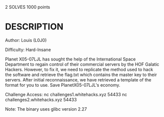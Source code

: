 2 SOLVES 1000 points

# DESCRIPTION
Author: Louis (L0J0)

Difficulty: Hard-Insane

Planet X05-07LJL has sought the help of the International Space Department to regain control of their commercial servers by the HOF Galatic Hackers. However, to fix it, we need to replicate the method used to hack the software and retrieve the flag.txt which contains the master key to their servers. After initial reconnaissance, we have retrieved a template of the format for you to use. Save PlanetX05-07LJL's economy.

Challenge Access:
nc challenges1.whitehacks.xyz 54433
nc challenges2.whitehacks.xyz 54433


Note: The binary uses glibc version 2.27
